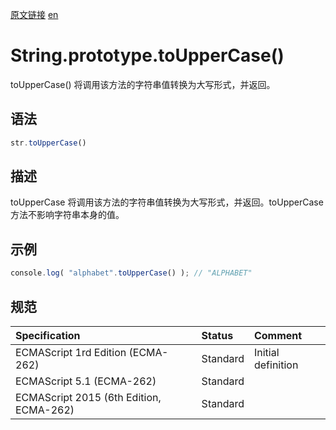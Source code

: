 <a href="https://developer.mozilla.org/zh-CN/docs/Web/JavaScript/Reference/Global_Objects/String/toUpperCase" target="_blank">原文链接</a>
<a href="https://developer.mozilla.org/en-US/docs/Web/JavaScript/Reference/Global_Objects/String/toUpperCase" target="_blank">en</a>

# String.prototype.toUpperCase()

toUpperCase() 将调用该方法的字符串值转换为大写形式，并返回。

## 语法

```javascript
str.toUpperCase()
```

## 描述

toUpperCase 将调用该方法的字符串值转换为大写形式，并返回。toUpperCase 方法不影响字符串本身的值。

## 示例

```javascript
​console.log( "alphabet".toUpperCase() ); // "ALPHABET"
```

## 规范

| Specification                           | Status   | Comment            |
|:----------------------------------------|:---------|:-------------------|
| ECMAScript 1rd Edition (ECMA-262)       | Standard | Initial definition |
| ECMAScript 5.1 (ECMA-262)               | Standard |                    |
| ECMAScript 2015 (6th Edition, ECMA-262) | Standard |                    |